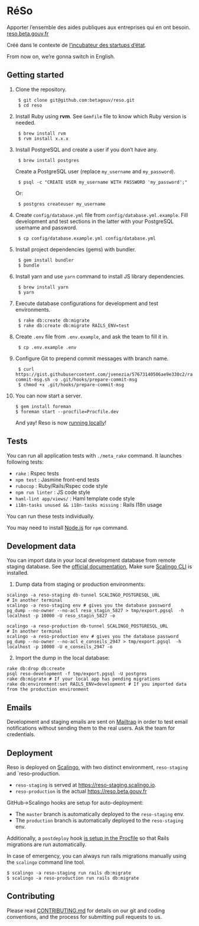 # RéSo

Apporter l’ensemble des aides publiques aux entreprises qui en ont besoin. [reso.beta.gouv.fr](https://reso.beta.gouv.fr/)

Créé dans le contexte de [l’incubateur des startups d’état](https://beta.gouv.fr/).

From now on, we’re gonna switch in English.

## Getting started

1. Clone the repository.

        $ git clone git@github.com:betagouv/reso.git
        $ cd reso

2. Install Ruby using **rvm**. See `Gemfile` file to know which Ruby version is needed.

        $ brew install rvm
        $ rvm install x.x.x

3. Install PostgreSQL and create a user if you don’t have any.

        $ brew install postgres

    Create a PostgreSQL user (replace `my_username` and `my_password`).

        $ psql -c "CREATE USER my_username WITH PASSWORD 'my_password';"

    Or:

        $ postgres createuser my_username

4. Create `config/database.yml` file from `config/database.yml.example`. Fill development and test sections in the latter with your PostgreSQL username and password.

        $ cp config/database.example.yml config/database.yml

5. Install project dependencies (gems) with bundler.

        $ gem install bundler
        $ bundle

6. Install yarn and use `yarn` command to install JS library dependencies.

        $ brew install yarn
        $ yarn

7. Execute database configurations for development and test environments.

        $ rake db:create db:migrate
        $ rake db:create db:migrate RAILS_ENV=test

8. Create `.env` file from `.env.example`, and ask the team to fill it in.

        $ cp .env.example .env

9. Configure Git to prepend commit messages with branch name.

        $ curl https://gist.githubusercontent.com/jvenezia/57673140506ae9e330c2/raw/bff6973325b159254a3ba13c5cb9ac8fda8e382b/prepare-commit-msg.sh -o .git/hooks/prepare-commit-msg
        $ chmod +x .git/hooks/prepare-commit-msg

10. You can now start a server.

        $ gem install foreman
        $ foreman start --procfile=Procfile.dev

    And yay! Reso is now [running locally](http://localhost:3000)!

## Tests

You can run all application tests with `./meta_rake` command. It launches following tests:

- `rake` : Rspec tests
- `npm test` : Jasmine front-end tests
- `rubocop` : Ruby/Rails/Rspec code style
- `npm run linter` : JS code style
- `haml-lint app/views/` : Haml template code style
- `i18n-tasks unused && i18n-tasks missing` : Rails I18n usage

You can run these tests individually.

You may need to install [Node.js](https://nodejs.org/en/download/) for `npm` command.

## Development data

You can import data in your local development database from remote staging database. See the [official documentation](https://doc.scalingo.com/platform/databases/access), Make sure [Scalingo CLI](http://doc.scalingo.com/app/command-line-tool.html) is installed.

1. Dump data from staging or production environments:
````
scalingo -a reso-staging db-tunnel SCALINGO_POSTGRESQL_URL
# In another terminal
scalingo -a reso-staging env # gives you the database password
pg_dump --no-owner --no-acl reso_stagin_5827 > tmp/export.pgsql  -h localhost -p 10000 -U reso_stagin_5827 -o
````

````
scalingo -a reso-production db-tunnel SCALINGO_POSTGRESQL_URL
# In another terminal
scalingo -a reso-production env # gives you the database password
pg_dump --no-owner --no-acl e_conseils_2947 > tmp/export.pgsql  -h localhost -p 10000 -U e_conseils_2947 -o
````

2. Import the dump in the local database: 
````
rake db:drop db:create
psql reso-development -f tmp/export.pgsql -U postgres
rake db:migrate # If your local app has pending migrations
rake db:environment:set RAILS_ENV=development # If you imported data from the production environment
````

## Emails

Development and staging emails are sent on [Mailtrap](https://mailtrap.io/) in order to test email notifications without sending them to the real users. Ask the team for credentials.

## Deployment

Reso is deployed on [Scalingo](http://doc.scalingo.com/languages/ruby/getting-started-with-rails/), with two distinct environment, ``reso-staging`` and `reso-production.

* `reso-staging` is served at https://reso-staging.scalingo.io.
* ``reso-production`` is the actual https://reso.beta.gouv.fr

GitHub->Scalingo hooks are setup for auto-deployment:
* The `master` branch is automatically deployed to the `reso-staging` env.
* The `production` branch is automatically deployed to the `reso-staging` env.  

Additionally, a `postdeploy` hook [is setup in the Procfile](https://doc.scalingo.com/platform/app/postdeploy-hook#applying-migrations) so that Rails migrations are run automatically.  

In case of emergency, you can always run rails migrations manually using the `scalingo` command line tool.
    
    $ scalingo -a reso-staging run rails db:migrate
    $ scalingo -a reso-production run rails db:migrate 

## Contributing

Please read [CONTRIBUTING.md](CONTRIBUTING.md) for details on our git and coding conventions, and the process for submitting pull requests to us.
